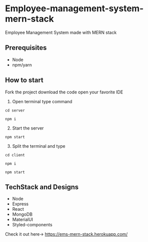 # Employee-management-system-mern-stack
Employee Management System made with MERN stack 

## Prerequisites
- Node
- npm/yarn

## How to start
Fork the project download the code open your favorite IDE

1. Open terminal type command
```
cd server
```
``` 
npm i
```

2. Start the server

```
npm start
```

3. Split the terminal and type
```
cd client
```
``` 
npm i
```
```
npm start
```

## TechStack and Designs
- Node
- Express
- React
- MongoDB
- MaterialUI
- Styled-components

Check it out here-> https://ems-mern-stack.herokuapp.com/
